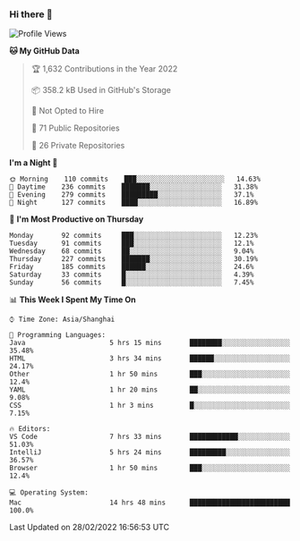 ### Hi there 👋

<!--
**qbosen/qbosen** is a ✨ _special_ ✨ repository because its `README.md` (this file) appears on your GitHub profile.

Here are some ideas to get you started:

- 🔭 I’m currently working on ...
- 🌱 I’m currently learning ...
- 👯 I’m looking to collaborate on ...
- 🤔 I’m looking for help with ...
- 💬 Ask me about ...
- 📫 How to reach me: ...
- 😄 Pronouns: ...
- ⚡ Fun fact: ...
-->

<!--START_SECTION:waka-->
![Profile Views](http://img.shields.io/badge/Profile%20Views-5-blue)

**🐱 My GitHub Data** 

> 🏆 1,632 Contributions in the Year 2022
 > 
> 📦 358.2 kB Used in GitHub's Storage 
 > 
> 🚫 Not Opted to Hire
 > 
> 📜 71 Public Repositories 
 > 
> 🔑 26 Private Repositories  
 > 
**I'm a Night 🦉** 

```text
🌞 Morning    110 commits    ███░░░░░░░░░░░░░░░░░░░░░░   14.63% 
🌆 Daytime    236 commits    ███████░░░░░░░░░░░░░░░░░░   31.38% 
🌃 Evening    279 commits    █████████░░░░░░░░░░░░░░░░   37.1% 
🌙 Night      127 commits    ████░░░░░░░░░░░░░░░░░░░░░   16.89%

```
📅 **I'm Most Productive on Thursday** 

```text
Monday       92 commits     ███░░░░░░░░░░░░░░░░░░░░░░   12.23% 
Tuesday      91 commits     ███░░░░░░░░░░░░░░░░░░░░░░   12.1% 
Wednesday    68 commits     ██░░░░░░░░░░░░░░░░░░░░░░░   9.04% 
Thursday     227 commits    ███████░░░░░░░░░░░░░░░░░░   30.19% 
Friday       185 commits    ██████░░░░░░░░░░░░░░░░░░░   24.6% 
Saturday     33 commits     █░░░░░░░░░░░░░░░░░░░░░░░░   4.39% 
Sunday       56 commits     █░░░░░░░░░░░░░░░░░░░░░░░░   7.45%

```


📊 **This Week I Spent My Time On** 

```text
⌚︎ Time Zone: Asia/Shanghai

💬 Programming Languages: 
Java                     5 hrs 15 mins       ████████░░░░░░░░░░░░░░░░░   35.48% 
HTML                     3 hrs 34 mins       ██████░░░░░░░░░░░░░░░░░░░   24.17% 
Other                    1 hr 50 mins        ███░░░░░░░░░░░░░░░░░░░░░░   12.4% 
YAML                     1 hr 20 mins        ██░░░░░░░░░░░░░░░░░░░░░░░   9.08% 
CSS                      1 hr 3 mins         █░░░░░░░░░░░░░░░░░░░░░░░░   7.15%

🔥 Editors: 
VS Code                  7 hrs 33 mins       ████████████░░░░░░░░░░░░░   51.03% 
IntelliJ                 5 hrs 24 mins       █████████░░░░░░░░░░░░░░░░   36.57% 
Browser                  1 hr 50 mins        ███░░░░░░░░░░░░░░░░░░░░░░   12.4%

💻 Operating System: 
Mac                      14 hrs 48 mins      █████████████████████████   100.0%

```


 Last Updated on 28/02/2022 16:56:53 UTC
<!--END_SECTION:waka-->
